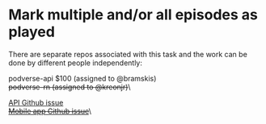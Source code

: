 # Mark multiple and/or all episodes as played

There are separate repos associated with this task and the work can be done by different people independently:

podverse-api $100 (assigned to @bramskis)\
<s>podverse-rn (assigned to @kreonjr)</s>\

[API Github issue](https://github.com/podverse/podverse-api/issues/653)\
<s>[Mobile app Github issue](https://github.com/podverse/podverse-rn/issues/935)</s>\

